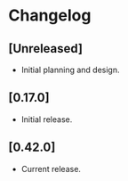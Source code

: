 # Changelog

## [Unreleased]

- Initial planning and design.

## [0.17.0]

- Initial release.

## [0.42.0]

- Current release.

